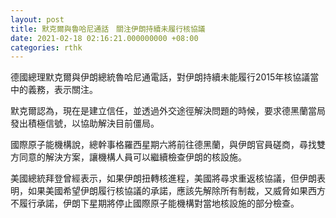 ```yaml
---
layout: post
title: 默克爾與魯哈尼通話　關注伊朗持續未履行核協議
date: 2021-02-18 02:16:21.000000000 +08:00
categories: rthk
---
```


德國總理默克爾與伊朗總統魯哈尼通電話，對伊朗持續未能履行2015年核協議當中的義務，表示關注。

默克爾認為，現在是建立信任，並透過外交途徑解決問題的時候，要求德黑蘭當局發出積極信號，以協助解決目前僵局。

國際原子能機構說，總幹事格羅西星期六將前往德黑蘭，與伊朗官員磋商，尋找雙方同意的解決方案，讓機構人員可以繼續檢查伊朗的核設施。

美國總統拜登曾經表示，如果伊朗扭轉核進程，美國將尋求重返核協議，但伊朗表明，如果美國希望伊朗履行核協議的承諾，應該先解除所有制裁，又威脅如果西方不履行承諾，伊朗下星期將停止國際原子能機構對當地核設施的部分檢查。
